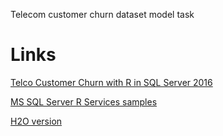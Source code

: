 Telecom customer churn dataset model task

# Links

[Telco Customer Churn with R in SQL Server 2016](https://github.com/ZhouFang928/sql-server-samples/blob/master/samples/features/r-services/Telco%20Customer%20Churn%20v1/Tutorial/Tutorial%20-%20Advanced%20Analytics%20with%20SQL%20Server%202016%20R.pdf)

[MS SQL Server R Services samples](https://github.com/Microsoft/sql-server-samples/tree/master/samples/features/r-services/telco-customer-churn-v1)

[H2O version](https://github.com/WLOGSolutions/telco-customer-churn-in-r-and-h2o)
